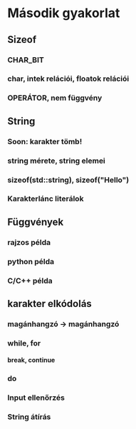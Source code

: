 # Második gyakorlat

## Sizeof
### CHAR_BIT
### char, intek relációi, floatok relációi
### OPERÁTOR, nem függvény

## String
### Soon: karakter tömb!
### string mérete, string elemei
### sizeof(std::string), sizeof("Hello")
### Karakterlánc literálok

## Függvények
### rajzos példa
### python példa
### C/C++ példa

## karakter elkódolás
### magánhangzó -> magánhangzó
### while, for
#### break, continue
### do
### Input ellenőrzés
### String átírás

